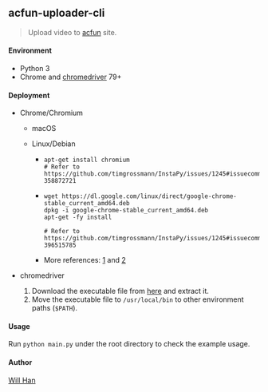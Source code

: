 ## acfun-uploader-cli

> Upload video to [acfun](https://www.acfun.cn) site.



#### Environment

* Python 3
* Chrome and [chromedriver](https://chromedriver.chromium.org/) 79+



#### Deployment

* Chrome/Chromium

  * macOS

  * Linux/Debian

    * ```
      apt-get install chromium
      # Refer to https://github.com/timgrossmann/InstaPy/issues/1245#issuecomment-358872721
      ```

    * ```
      wget https://dl.google.com/linux/direct/google-chrome-stable_current_amd64.deb
      dpkg -i google-chrome-stable_current_amd64.deb
      apt-get -fy install
      
      # Refer to https://github.com/timgrossmann/InstaPy/issues/1245#issuecomment-396515785
      ```

    * More references: [1](https://github.com/heroku/heroku-buildpack-google-chrome/issues/46) and [2](https://github.com/heroku/heroku-buildpack-google-chrome/issues/46)
  
* chromedriver

  1. Download the executable file from [here](https://chromedriver.chromium.org/downloads) and extract it.
  2. Move the executable file to `/usr/local/bin` to other environment paths (`$PATH`).



#### Usage

Run `python main.py` under the root directory to check the example usage.



#### Author

[Will Han](mailto:xingheng.hax@qq.com)

